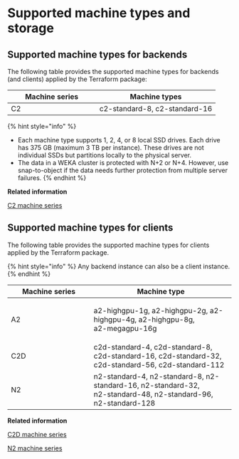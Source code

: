 # Supported machine types and storage

## Supported machine types for backends

The following table provides the supported machine types for backends (and clients) applied by the Terraform package:

<table><thead><tr><th width="183">Machine series</th><th>Machine types</th></tr></thead><tbody><tr><td>C2</td><td>c2-standard-8, c2-standard-16</td></tr></tbody></table>

{% hint style="info" %}
* Each machine type supports 1, 2, 4, or 8 local SSD drives. Each drive has 375 GB (maximum 3 TB per instance). These drives are not individual SSDs but partitions locally to the physical server.
* The data in a WEKA cluster is protected with N+2 or N+4. However, use snap-to-object if the data needs further protection from multiple server failures.
{% endhint %}

**Related information**

[C2 machine series](https://cloud.google.com/compute/docs/compute-optimized-machines#c2\_machine\_types)

## Supported machine types for clients

The following table provides the supported machine types for clients applied by the Terraform package.

{% hint style="info" %}
Any backend instance can also be a client instance.
{% endhint %}

<table><thead><tr><th width="170">Machine series</th><th>Machine type</th></tr></thead><tbody><tr><td>A2</td><td><p>a2-highgpu-1g, a2-highgpu-2g, a2-highgpu-4g, a2-highgpu-8g, <br>a2-megagpu-16g</p><p></p></td></tr><tr><td>C2D</td><td>c2d-standard-4, c2d-standard-8, c2d-standard-16, c2d-standard-32, c2d-standard-56, c2d-standard-112</td></tr><tr><td>N2</td><td>n2-standard-4, n2-standard-8, n2-standard-16, n2-standard-32, <br>n2-standard-48, n2-standard-96, n2-standard-128</td></tr></tbody></table>

**Related information**

[C2D machine series](https://cloud.google.com/compute/docs/compute-optimized-machines#c2d\_series)

[N2 machine series](https://cloud.google.com/compute/docs/general-purpose-machines#n2\_series)
